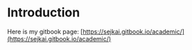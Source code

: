 # Introduction

Here is my gitbook page: [https://sejkai.gitbook.io/academic/](https://sejkai.gitbook.io/academic/)

